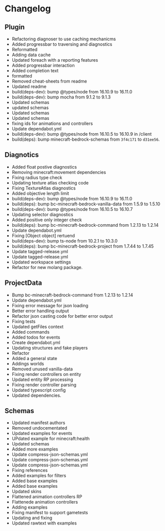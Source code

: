 # Changelog
## Plugin
- Refactoring diagnoser to use caching mechanicms
- Added progressbar to traversing and diagnostics
- Reformatted
- Adding data cache
- Updated foreach with a reporting features
- Added progressbar interaction
- Added completion text
- formatted
- Removed cheat-sheets from readme
- Updated readme
- build(deps-dev): bump @types/node from 16.10.9 to 16.11.0
- build(deps-dev): bump mocha from 9.1.2 to 9.1.3
- Updated schemas
- updated schemas
- Updated schemas
- Updated schemas
- fixing ids for animations and controllers
- Update dependabot.yml
- build(deps-dev): bump @types/node from 16.10.5 to 16.10.9 in /client
- build(deps): bump minecraft-bedrock-schemas from `3f4c171` to `d31ee56`. 
## Diagnotics
- Added float postive diagnostics
- Removing minecraft:movement dependencies
- Fixing radius type check
- Updating texture atlas checking code
- Fixing TextureAtlas diagnostics
- Added objective length limit
- build(deps-dev): bump @types/node from 16.10.9 to 16.11.0
- build(deps): bump bc-minecraft-bedrock-vanilla-data from 1.5.9 to 1.5.10
- build(deps-dev): bump @types/node from 16.10.5 to 16.10.7
- Updating selector diagnostics
- Added positive only integer check
- build(deps): bump bc-minecraft-bedrock-command from 1.2.13 to 1.2.14
- Update dependabot.yml
- Fixing [Object object] rertuend
- build(deps-dev): bump ts-node from 10.2.1 to 10.3.0
- build(deps): bump bc-minecraft-bedrock-project from 1.7.44 to 1.7.45
- Update tagged-release.yml
- Update tagged-release.yml
- Updated workspace settings
- Refactor for new molang package. 
## ProjectData
- Bump bc-minecraft-bedrock-command from 1.2.13 to 1.2.14
- Update dependabot.yml
- Fixing error message for json loading
- Better error handling output
- Refactor json casting code for better error output
- Fixing tests
- Updated getFiles context
- Added commands
- Added todos for events
- Create dependabot.yml
- Updating structures and fake players
- Refactor
- Added a general state
- Addings worlds
- Removed unused vanilla-data
- Fixing render controllers on entity
- Updated entity RP processing
- Fixing render controller parsing
- Updated typescript config
- Updated dependencies. 
## Schemas
- Updated manifest authors
- Removed undocementated
- Updated examples for events
- UPdated example for minecraft:health
- Updated schemas
- Added more examples
- Update compress-json-schemas.yml
- Update compress-json-schemas.yml
- Update compress-json-schemas.yml
- Fixing references
- Added examples for filters
- Added base examples
- Added base examples
- Updated skins
- Flattened animation controllers RP
- Flattenede animation controllers
- Adding examples
- Fixing manifest to support gametests
- Updating and fixing
- Updated rawtext with examples